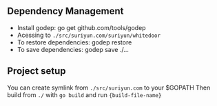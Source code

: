 ## Dependency Management
* Install godep: go get github.com/tools/godep
* Acessing to `./src/suriyun.com/suriyun/whitedoor`
* To restore dependencies: godep restore
* To save dependencies: godep save ./... 

## Project setup
You can create symlink from `./src/suriyun.com` to your $GOPATH
Then build from `./` with `go build` and run `{build-file-name}`
